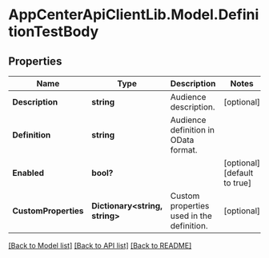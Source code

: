 # AppCenterApiClientLib.Model.DefinitionTestBody
## Properties

Name | Type | Description | Notes
------------ | ------------- | ------------- | -------------
**Description** | **string** | Audience description. | [optional] 
**Definition** | **string** | Audience definition in OData format. | 
**Enabled** | **bool?** |  | [optional] [default to true]
**CustomProperties** | **Dictionary&lt;string, string&gt;** | Custom properties used in the definition. | [optional] 

[[Back to Model list]](../README.md#documentation-for-models) [[Back to API list]](../README.md#documentation-for-api-endpoints) [[Back to README]](../README.md)

